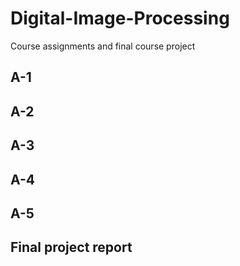 # Digital-Image-Processing
Course assignments and final course project

## A-1

## A-2

## A-3

## A-4

## A-5

## Final project report
